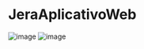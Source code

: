 # JeraAplicativoWeb
![image](https://user-images.githubusercontent.com/75650854/179313782-61fe5dc3-7e2f-4800-9752-a1bc34e87d12.png)
![image](https://user-images.githubusercontent.com/75650854/179313910-8ba6ead4-a32e-4d90-8ff7-d38be3d8c276.png)


